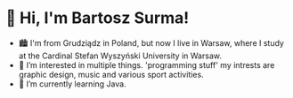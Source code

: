# 👋 Hi, I'm Bartosz Surma!

- 🏙️ I'm from Grudziądz in Poland, but now I live in Warsaw, where I study at the Cardinal Stefan Wyszyński University in Warsaw.
- 👀 I’m interested in multiple things. 'programming stuff' my intrests are graphic design, music and various sport activities.
- 🌱 I’m currently learning Java.
